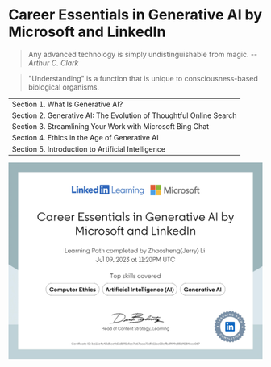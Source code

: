 # Career Essentials in Generative AI by Microsoft and LinkedIn


> Any advanced technology is simply undistinguishable from magic.
>-- <cite>Arthur C. Clark</cite>


> "Understanding" is a function that is unique to consciousness-based biological organisms.

|  |
| :-------------------- |
| Section 1. What Is Generative AI? |
| Section 2. Generative AI: The Evolution of Thoughtful Online Search |
| Section 3. Streamlining Your Work with Microsoft Bing Chat |
| Section 4. Ethics in the Age of Generative AI  |
| Section 5. Introduction to Artificial Intelligence |

![certificate](./img/CertificateOfCompletion_Career%20Essentials%20in%20Generative%20AI%20by%20Microsoft%20and%20LinkedIn.jpg)